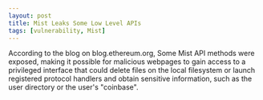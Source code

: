 ```yaml
---
layout: post
title: Mist Leaks Some Low Level APIs
tags: [vulnerability, Mist]
---
```


According to the blog on blog.ethereum.org, Some Mist API methods were exposed, making it possible for malicious webpages to gain access to a privileged interface that could delete files on the local filesystem or launch registered protocol handlers and obtain sensitive information, such as the user directory or the user's "coinbase".
